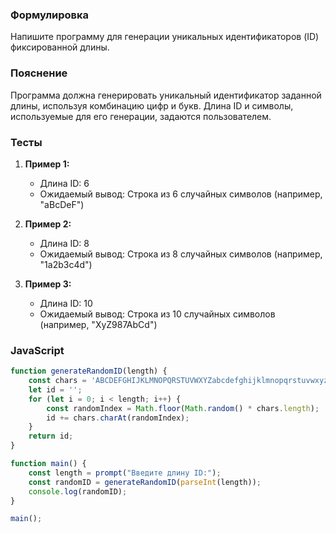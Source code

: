 
### Формулировка
Напишите программу для генерации уникальных идентификаторов (ID) фиксированной длины.

### Пояснение
Программа должна генерировать уникальный идентификатор заданной длины, используя комбинацию цифр и букв. Длина ID и символы, используемые для его генерации, задаются пользователем.

### Тесты

1. **Пример 1:**
   - Длина ID: 6
   - Ожидаемый вывод: Строка из 6 случайных символов (например, "aBcDeF")

2. **Пример 2:**
   - Длина ID: 8
   - Ожидаемый вывод: Строка из 8 случайных символов (например, "1a2b3c4d")

3. **Пример 3:**
   - Длина ID: 10
   - Ожидаемый вывод: Строка из 10 случайных символов (например, "XyZ987AbCd")

### JavaScript
```javascript
function generateRandomID(length) {
    const chars = 'ABCDEFGHIJKLMNOPQRSTUVWXYZabcdefghijklmnopqrstuvwxyz0123456789';
    let id = '';
    for (let i = 0; i < length; i++) {
        const randomIndex = Math.floor(Math.random() * chars.length);
        id += chars.charAt(randomIndex);
    }
    return id;
}

function main() {
    const length = prompt("Введите длину ID:");
    const randomID = generateRandomID(parseInt(length));
    console.log(randomID);
}

main();
```

